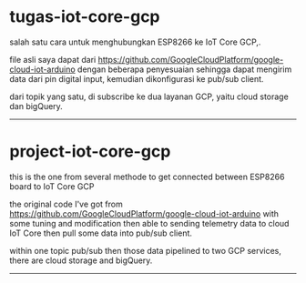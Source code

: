 # tugas-iot-core-gcp
salah satu cara untuk menghubungkan ESP8266 ke IoT Core GCP,. 

file asli saya dapat dari https://github.com/GoogleCloudPlatform/google-cloud-iot-arduino
dengan beberapa penyesuaian sehingga dapat mengirim data dari pin digital input, kemudian dikonfigurasi ke pub/sub client.

dari topik yang satu, di subscribe ke dua layanan GCP, yaitu cloud storage dan bigQuery.


-------------------------------------------

# project-iot-core-gcp
this is the one from several methode to get connected between ESP8266 board to IoT Core GCP

the original code I've got from https://github.com/GoogleCloudPlatform/google-cloud-iot-arduino
with some tuning and modification then able to sending telemetry data to cloud IoT Core then pull some data into pub/sub client.

within one topic pub/sub then those data pipelined to two GCP services, there are cloud storage and bigQuery.


----------------------------------------------
